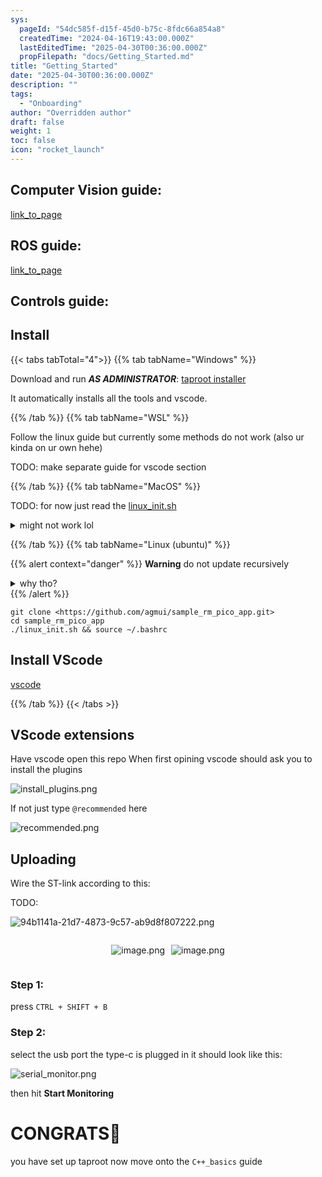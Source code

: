 ```yaml
---
sys:
  pageId: "54dc585f-d15f-45d0-b75c-8fdc66a854a8"
  createdTime: "2024-04-16T19:43:00.000Z"
  lastEditedTime: "2025-04-30T00:36:00.000Z"
  propFilepath: "docs/Getting_Started.md"
title: "Getting_Started"
date: "2025-04-30T00:36:00.000Z"
description: ""
tags:
  - "Onboarding"
author: "Overridden author"
draft: false
weight: 1
toc: false
icon: "rocket_launch"
---
```


## Computer Vision guide:

[link_to_page](86d45bc0-388b-4d26-8848-44f255f73d0e)

## ROS guide:

[link_to_page](3c76c1de-ec8f-46d6-8b0a-294005edc2d5)

## Controls guide:

## Install

{{< tabs tabTotal="4">}}
{{% tab tabName="Windows" %}}

Download and run _**AS ADMINISTRATOR**_: [taproot installer](https://github.com/Thornbots/TeachingFreshies/releases/tag/1.0)

It automatically installs all the tools and vscode.

{{% /tab %}}
{{% tab tabName="WSL" %}}

Follow the linux guide but currently some methods do not work (also ur kinda on ur own hehe)

TODO: make separate guide for vscode section

{{% /tab %}}
{{% tab tabName="MacOS" %}}

TODO: for now just read the [linux_init.sh](https://github.com/agmui/sample_rm_pico_app/blob/main/linux_init.sh)

<details>
<summary>might not work lol</summary>

`brew install libusb pkg-config`

Next install: [vscode](https://code.visualstudio.com/Download)

</details>

{{% /tab %}}
{{% tab tabName="Linux (ubuntu)" %}}

{{% alert context="danger" %}}
**Warning** do not update recursively
<details>
<summary>why tho?</summary>
There are some submodules that may go on for a while (like tinyusb) and I highly
recommend you don't need to get them.
If you want to see what submodules I update just look in `linux_init.sh`
</details>
{{% /alert %}}

```shell
git clone <https://github.com/agmui/sample_rm_pico_app.git>
cd sample_rm_pico_app
./linux_init.sh && source ~/.bashrc
```

## Install VScode

[vscode](https://code.visualstudio.com/Download)

{{% /tab %}}
{{< /tabs >}}

## VScode extensions

Have vscode open this repo
When first opining vscode should ask you to install the plugins

![install_plugins.png](https://prod-files-secure.s3.us-west-2.amazonaws.com/d518164a-d88e-44d1-a4ee-3adb3bd8bce0/89bd30f0-1825-4e77-867b-0a41ce370880/install_plugins.png?X-Amz-Algorithm=AWS4-HMAC-SHA256&X-Amz-Content-Sha256=UNSIGNED-PAYLOAD&X-Amz-Credential=ASIAZI2LB4662QLXPHGV%2F20250705%2Fus-west-2%2Fs3%2Faws4_request&X-Amz-Date=20250705T140735Z&X-Amz-Expires=3600&X-Amz-Security-Token=IQoJb3JpZ2luX2VjED4aCXVzLXdlc3QtMiJHMEUCIFxAdPFLENIeAYaihFe6Q9qwIGpH72eOH6J1LGG19%2BLrAiEArCFrTTBBbzgkxpR9J8Kc2oV8cbAg0eGtgOW8bti5uiEq%2FwMIRhAAGgw2Mzc0MjMxODM4MDUiDESlZ6c%2B%2FHeT4LwwVircA9UEdkGqAadbtlJRUAylfKNoigiBPHM0%2F1%2FKz%2FjSCQeH0bVER%2BLPOkJlF%2BRHncZL5JyX146n2AuOnEyW5Ck05SMzS3YKVnwzZ8ZeVDELYXxKaOwQJhQZptPnZCsthBrk9zchzqeJpsViLrt7gHA64cG8f2OEcmPNDcoqtPS42gcq5NLrP57XqBJv6j3ivSTzAwSI9UR7GH0WRSNX6ywCTKrnmiKVYfVAAnmK3%2FLQVHsCK27z4XPIiJe98RXt28GpFhOfE3bkVMv58ukfyHVNDCFD7WgqOxiXBawIrRZzO6LHafdchqvHQdwTVmYg7O%2F9q5rL3BZBPR7fHE3yvL6yGakjzGlew%2BlVj2IFfjGq18BLLMn3Fyf0x66L9vjYAZrarVi2HepLnNUXVzhpQT05ipcaWkRvruutig1JnCz4M8a3q3aZFPhbow85ZE%2BFKO8DpalIwvZl2H%2Bxiv2N8Su0ZjOHk3OUnvqcQ%2BbEtV07N%2B5lx6FdquclpzeR%2BWlXQq25D7Ck0NlijMbm7PhowNsb4bzAtiNEHVqiRQvTumM%2BMO70koDAwVOvbc6t09MokZ8Zm0Tl2mNvc4CAwVh7AZF%2BRMzI0Dg1%2FNY0fgpmMmoDzZ%2Bq%2BnkYh8vBFaxXgtb7MNDMpMMGOqUB0hx1JbEylLcCDLBR17KH4q4WmyLD%2F3n2Gc8Lg3DPaqPVSNK7euynb6iJ3scj4OBuneWc%2B6uLljFvIj6TGaACP7QmKYZFadBBRXlk%2BD0Jwpk0KWKdfYf9tt6ajiXBEBwdtUNq28bkPRzlu1x0hsEi5s4%2FWfYupwNMs4oupXuF7QqMbdqDkMP%2BRInaH3FHGKATj3tKTppzofFNmJTwFloDFMYq2eJV&X-Amz-Signature=314eb59e69d554da5e258c2772053fdce1cd437bfe120ec2ab6334471ff7e237&X-Amz-SignedHeaders=host&x-amz-checksum-mode=ENABLED&x-id=GetObject)

If not just type `@recommended` here  

![recommended.png](https://prod-files-secure.s3.us-west-2.amazonaws.com/d518164a-d88e-44d1-a4ee-3adb3bd8bce0/61e661e9-5d85-4dfc-be0d-8d2097a5e793/recommended.png?X-Amz-Algorithm=AWS4-HMAC-SHA256&X-Amz-Content-Sha256=UNSIGNED-PAYLOAD&X-Amz-Credential=ASIAZI2LB4662QLXPHGV%2F20250705%2Fus-west-2%2Fs3%2Faws4_request&X-Amz-Date=20250705T140735Z&X-Amz-Expires=3600&X-Amz-Security-Token=IQoJb3JpZ2luX2VjED4aCXVzLXdlc3QtMiJHMEUCIFxAdPFLENIeAYaihFe6Q9qwIGpH72eOH6J1LGG19%2BLrAiEArCFrTTBBbzgkxpR9J8Kc2oV8cbAg0eGtgOW8bti5uiEq%2FwMIRhAAGgw2Mzc0MjMxODM4MDUiDESlZ6c%2B%2FHeT4LwwVircA9UEdkGqAadbtlJRUAylfKNoigiBPHM0%2F1%2FKz%2FjSCQeH0bVER%2BLPOkJlF%2BRHncZL5JyX146n2AuOnEyW5Ck05SMzS3YKVnwzZ8ZeVDELYXxKaOwQJhQZptPnZCsthBrk9zchzqeJpsViLrt7gHA64cG8f2OEcmPNDcoqtPS42gcq5NLrP57XqBJv6j3ivSTzAwSI9UR7GH0WRSNX6ywCTKrnmiKVYfVAAnmK3%2FLQVHsCK27z4XPIiJe98RXt28GpFhOfE3bkVMv58ukfyHVNDCFD7WgqOxiXBawIrRZzO6LHafdchqvHQdwTVmYg7O%2F9q5rL3BZBPR7fHE3yvL6yGakjzGlew%2BlVj2IFfjGq18BLLMn3Fyf0x66L9vjYAZrarVi2HepLnNUXVzhpQT05ipcaWkRvruutig1JnCz4M8a3q3aZFPhbow85ZE%2BFKO8DpalIwvZl2H%2Bxiv2N8Su0ZjOHk3OUnvqcQ%2BbEtV07N%2B5lx6FdquclpzeR%2BWlXQq25D7Ck0NlijMbm7PhowNsb4bzAtiNEHVqiRQvTumM%2BMO70koDAwVOvbc6t09MokZ8Zm0Tl2mNvc4CAwVh7AZF%2BRMzI0Dg1%2FNY0fgpmMmoDzZ%2Bq%2BnkYh8vBFaxXgtb7MNDMpMMGOqUB0hx1JbEylLcCDLBR17KH4q4WmyLD%2F3n2Gc8Lg3DPaqPVSNK7euynb6iJ3scj4OBuneWc%2B6uLljFvIj6TGaACP7QmKYZFadBBRXlk%2BD0Jwpk0KWKdfYf9tt6ajiXBEBwdtUNq28bkPRzlu1x0hsEi5s4%2FWfYupwNMs4oupXuF7QqMbdqDkMP%2BRInaH3FHGKATj3tKTppzofFNmJTwFloDFMYq2eJV&X-Amz-Signature=34b6d33dc011d5b027fd66c7eda21d51f7a3398dc3a9e67eed58fcda07faf860&X-Amz-SignedHeaders=host&x-amz-checksum-mode=ENABLED&x-id=GetObject)

## Uploading

Wire the ST-link according to this:

TODO:

![94b1141a-21d7-4873-9c57-ab9d8f807222.png](https://prod-files-secure.s3.us-west-2.amazonaws.com/d518164a-d88e-44d1-a4ee-3adb3bd8bce0/e5fad17d-ab82-4300-9f4c-505ab4b1202c/94b1141a-21d7-4873-9c57-ab9d8f807222.png?X-Amz-Algorithm=AWS4-HMAC-SHA256&X-Amz-Content-Sha256=UNSIGNED-PAYLOAD&X-Amz-Credential=ASIAZI2LB4662QLXPHGV%2F20250705%2Fus-west-2%2Fs3%2Faws4_request&X-Amz-Date=20250705T140734Z&X-Amz-Expires=3600&X-Amz-Security-Token=IQoJb3JpZ2luX2VjED4aCXVzLXdlc3QtMiJHMEUCIFxAdPFLENIeAYaihFe6Q9qwIGpH72eOH6J1LGG19%2BLrAiEArCFrTTBBbzgkxpR9J8Kc2oV8cbAg0eGtgOW8bti5uiEq%2FwMIRhAAGgw2Mzc0MjMxODM4MDUiDESlZ6c%2B%2FHeT4LwwVircA9UEdkGqAadbtlJRUAylfKNoigiBPHM0%2F1%2FKz%2FjSCQeH0bVER%2BLPOkJlF%2BRHncZL5JyX146n2AuOnEyW5Ck05SMzS3YKVnwzZ8ZeVDELYXxKaOwQJhQZptPnZCsthBrk9zchzqeJpsViLrt7gHA64cG8f2OEcmPNDcoqtPS42gcq5NLrP57XqBJv6j3ivSTzAwSI9UR7GH0WRSNX6ywCTKrnmiKVYfVAAnmK3%2FLQVHsCK27z4XPIiJe98RXt28GpFhOfE3bkVMv58ukfyHVNDCFD7WgqOxiXBawIrRZzO6LHafdchqvHQdwTVmYg7O%2F9q5rL3BZBPR7fHE3yvL6yGakjzGlew%2BlVj2IFfjGq18BLLMn3Fyf0x66L9vjYAZrarVi2HepLnNUXVzhpQT05ipcaWkRvruutig1JnCz4M8a3q3aZFPhbow85ZE%2BFKO8DpalIwvZl2H%2Bxiv2N8Su0ZjOHk3OUnvqcQ%2BbEtV07N%2B5lx6FdquclpzeR%2BWlXQq25D7Ck0NlijMbm7PhowNsb4bzAtiNEHVqiRQvTumM%2BMO70koDAwVOvbc6t09MokZ8Zm0Tl2mNvc4CAwVh7AZF%2BRMzI0Dg1%2FNY0fgpmMmoDzZ%2Bq%2BnkYh8vBFaxXgtb7MNDMpMMGOqUB0hx1JbEylLcCDLBR17KH4q4WmyLD%2F3n2Gc8Lg3DPaqPVSNK7euynb6iJ3scj4OBuneWc%2B6uLljFvIj6TGaACP7QmKYZFadBBRXlk%2BD0Jwpk0KWKdfYf9tt6ajiXBEBwdtUNq28bkPRzlu1x0hsEi5s4%2FWfYupwNMs4oupXuF7QqMbdqDkMP%2BRInaH3FHGKATj3tKTppzofFNmJTwFloDFMYq2eJV&X-Amz-Signature=5c9f0d54768a5b8f3efefdc30ce46d8aab60777e3695027713f0b79e18a3fbf4&X-Amz-SignedHeaders=host&x-amz-checksum-mode=ENABLED&x-id=GetObject)

<div style="display: flex;flex-direction: row; column-gap:10px; max-width: 630px;justify-content: center;">
<div>

![image.png](https://prod-files-secure.s3.us-west-2.amazonaws.com/d518164a-d88e-44d1-a4ee-3adb3bd8bce0/210ecb78-1116-4d7b-b9b7-2292f66fa2c2/image.png?X-Amz-Algorithm=AWS4-HMAC-SHA256&X-Amz-Content-Sha256=UNSIGNED-PAYLOAD&X-Amz-Credential=ASIAZI2LB466SM6KKQDQ%2F20250705%2Fus-west-2%2Fs3%2Faws4_request&X-Amz-Date=20250705T140737Z&X-Amz-Expires=3600&X-Amz-Security-Token=IQoJb3JpZ2luX2VjED4aCXVzLXdlc3QtMiJGMEQCIH8RsKGPRqawWc8GWLMJao%2F95VjeAZmFbVdGixzE%2FL%2FaAiBnhH00yXYRFT355um8NTQ3ONjZR8bUiV%2B8vx9WSjLM3yr%2FAwhHEAAaDDYzNzQyMzE4MzgwNSIMYpnPmCMl%2Bsy8ITRBKtwDqeLyC%2F%2FKFiKvWRhMY9ayzqtwpwYIwJZWsjycwm2O%2FtC8gNkPkNops9pRGBIsXCL%2Fpp5DSzyRYY5QrQCap80MS2AM%2FO%2Fm3I1BL%2BPDc3Gzry1numRePZ9g7s5fyTUdCn269o%2FuvZNHt3jkFJWDymCedaopzUVlMGE63RcLMYGO21cwOleMgf8v6iBmOEWTmkSVOUPiy4SSs9fXbNdzkeQvpTMl5WjrgCeAdBRdcPHp4AO07en4GT1Fq3NCMflgIgkIiQkGegX36nPxQjoN8B5fIMt3v5NOhOk%2FgLfM3aLSOyBF4lknhuEEnRALfA2LUS10ESTStgo3qvYqS%2FiuZjpZXdJDmVft%2FG9rgjJ5hImVVzHG%2BarcAmPWnXafK40NUXAl3s9DDhmrQvBtP01e9BQ%2FY8jDrlyDgn3x%2BXIf3nr0%2F1LlhO0%2FIAj%2BSRRAKIrj8l2cZr1YnhU8ZC05H32xqjECR7reN4Judcj2icMGdN3HgSPn71qtn8aOuJdX1i4wuPLFVIktkeVHIdhbhLFe4XlADHJLfLhR9FzGE4fqEPaYIMlQwuUm%2B%2B7x%2FMmYU6gsPdLbEnAt5n0UBnIPBEjqHreAoXxmlzw6XtyaLoSVlswQVgEQhXZviSoprpKkhVow89SkwwY6pgE87YQKtuzespO%2BLGgsgMQqmqmz6Lnn3GFx%2BW3rKbVmAzbnMm5JW%2Bkpf2Dt54cKd8xp3AyW4D1AdLUBxxoAgmORMl8Na7WhyFcSFYUziR2Rw1vwVXbDrHMJ2pppdq0KoWmaMmRMnVivbaZj%2FQDZbB0Anx2C%2BCv%2FMBxj2dJgJmy28n76kt63JFGpHXdSqaXNwUdKASpI738YbaxZ0UbFSXAs1bJ8CG6V&X-Amz-Signature=1db67d2822ac1c639d5b430ff79637afa9944539bac878446f2e91a8b2713bc6&X-Amz-SignedHeaders=host&x-amz-checksum-mode=ENABLED&x-id=GetObject)

</div>
<div>

![image.png](https://prod-files-secure.s3.us-west-2.amazonaws.com/d518164a-d88e-44d1-a4ee-3adb3bd8bce0/33a0fd0f-8ca6-4a86-8e09-26e95ded1fff/image.png?X-Amz-Algorithm=AWS4-HMAC-SHA256&X-Amz-Content-Sha256=UNSIGNED-PAYLOAD&X-Amz-Credential=ASIAZI2LB466ZAMOLDQF%2F20250705%2Fus-west-2%2Fs3%2Faws4_request&X-Amz-Date=20250705T140737Z&X-Amz-Expires=3600&X-Amz-Security-Token=IQoJb3JpZ2luX2VjED4aCXVzLXdlc3QtMiJHMEUCIHirOQ73jYlII%2BpPbqzYavHQym9nmC78teOau%2BTQ6AoGAiEAi5onIECM0rT7bGTYvQkXML6zQjkcoK7PecHf%2BuXA%2FQ8q%2FwMIRxAAGgw2Mzc0MjMxODM4MDUiDDg8ctVBV%2Fi8IZzP9CrcA%2Fl3fc5gEPFG2QG3k%2Bg4kidKcbwlUeLt%2BU2pf%2Fsx1DmqLTIuexYsL8rwYkZEgBYF5l6QCnHcr5%2Fk30kPTploLHTKC44ttiqsNnntqjG4Q%2BFK9ucvKhHEp%2Fmc5bx1PHkGiwh0VzEyCe0nR93mcC8EawyTykrEvSzGwGBAGydhFRMc2lB86OsGSYqXZVjWCtuq3cKj1LVvt696lptfmtJYEEv%2F%2BClWFjh87j4fyO6bWMdgU5bWGqVKZNW09KlX1xGsiIsefDOPqC%2BYhBmIyJAy5I2lIr%2Bg4JGUrqQBncJLCManAmDnAoriXF%2FLyDHGQjtCIZkpt1wm2k%2B88rIAmOuaXkX8Xp%2BvPQ3cE9%2Bt%2FU51T3Ac5cF8Sv5yIeS3FLLA42A7Ww1gBFf2cWVhjrkjxPrCJji585DFbt05BvQN%2FapFiRNbNPWU2CIymzIQobGdzayr81%2FE9ukiMAEhpvfi7niTaMZxjtP5Pu56rOpW0erjuOjoZ7RL7s0sMi0xb6q9h9EEDGBuK%2BQjup2t4EaTa5e4JKTBqV0R%2BOIrsh6xP1DIP5DRaCbQcod6TgFK7VtbbSvo6a8W1E4HNGllEg7A%2Fj5ndows4NghDNvqYVb3Sdn3laJArTHCNObhoKzrYFKwMNHVpMMGOqUBMNUgwhtqUWxERs%2FvYnQyIGOw46XKyBGrxO%2B%2FQbjOu%2Fdf16jHrkuXaVHptqxYn3Me2XMm7EWqycFkgivwBIGR9jwmyrEEoQ1BXmB2roYXtsQ6Qzd0AdwBWWG7JKUquM4lCq31Xb0rKuZmAvXIAgb737QT8xxbZGKiJ1O%2Bj8R%2BGTlM64lFBZmcWWl8oBBUDNCDVXUVa%2BbFb3FwYPVkznxJu7%2FDKgte&X-Amz-Signature=82695715cf12786db1f30e6877484e7d36e2604f8b63fb1b8d025efd6cc502fe&X-Amz-SignedHeaders=host&x-amz-checksum-mode=ENABLED&x-id=GetObject)

</div>
</div>

### Step 1:

press `CTRL + SHIFT + B`

### Step 2:

select the usb port the type-c is plugged in it should look like this:

![serial_monitor.png](https://prod-files-secure.s3.us-west-2.amazonaws.com/d518164a-d88e-44d1-a4ee-3adb3bd8bce0/f03f4774-05d4-4393-b6a0-d5efb6d315ab/serial_monitor.png?X-Amz-Algorithm=AWS4-HMAC-SHA256&X-Amz-Content-Sha256=UNSIGNED-PAYLOAD&X-Amz-Credential=ASIAZI2LB4662QLXPHGV%2F20250705%2Fus-west-2%2Fs3%2Faws4_request&X-Amz-Date=20250705T140735Z&X-Amz-Expires=3600&X-Amz-Security-Token=IQoJb3JpZ2luX2VjED4aCXVzLXdlc3QtMiJHMEUCIFxAdPFLENIeAYaihFe6Q9qwIGpH72eOH6J1LGG19%2BLrAiEArCFrTTBBbzgkxpR9J8Kc2oV8cbAg0eGtgOW8bti5uiEq%2FwMIRhAAGgw2Mzc0MjMxODM4MDUiDESlZ6c%2B%2FHeT4LwwVircA9UEdkGqAadbtlJRUAylfKNoigiBPHM0%2F1%2FKz%2FjSCQeH0bVER%2BLPOkJlF%2BRHncZL5JyX146n2AuOnEyW5Ck05SMzS3YKVnwzZ8ZeVDELYXxKaOwQJhQZptPnZCsthBrk9zchzqeJpsViLrt7gHA64cG8f2OEcmPNDcoqtPS42gcq5NLrP57XqBJv6j3ivSTzAwSI9UR7GH0WRSNX6ywCTKrnmiKVYfVAAnmK3%2FLQVHsCK27z4XPIiJe98RXt28GpFhOfE3bkVMv58ukfyHVNDCFD7WgqOxiXBawIrRZzO6LHafdchqvHQdwTVmYg7O%2F9q5rL3BZBPR7fHE3yvL6yGakjzGlew%2BlVj2IFfjGq18BLLMn3Fyf0x66L9vjYAZrarVi2HepLnNUXVzhpQT05ipcaWkRvruutig1JnCz4M8a3q3aZFPhbow85ZE%2BFKO8DpalIwvZl2H%2Bxiv2N8Su0ZjOHk3OUnvqcQ%2BbEtV07N%2B5lx6FdquclpzeR%2BWlXQq25D7Ck0NlijMbm7PhowNsb4bzAtiNEHVqiRQvTumM%2BMO70koDAwVOvbc6t09MokZ8Zm0Tl2mNvc4CAwVh7AZF%2BRMzI0Dg1%2FNY0fgpmMmoDzZ%2Bq%2BnkYh8vBFaxXgtb7MNDMpMMGOqUB0hx1JbEylLcCDLBR17KH4q4WmyLD%2F3n2Gc8Lg3DPaqPVSNK7euynb6iJ3scj4OBuneWc%2B6uLljFvIj6TGaACP7QmKYZFadBBRXlk%2BD0Jwpk0KWKdfYf9tt6ajiXBEBwdtUNq28bkPRzlu1x0hsEi5s4%2FWfYupwNMs4oupXuF7QqMbdqDkMP%2BRInaH3FHGKATj3tKTppzofFNmJTwFloDFMYq2eJV&X-Amz-Signature=7d30bc83a0d43c401c414791b90c351a0c17df57e6d08a51b3af49f697ff70b7&X-Amz-SignedHeaders=host&x-amz-checksum-mode=ENABLED&x-id=GetObject)

then hit **Start Monitoring**

# CONGRATS🎉

you have set up taproot now move onto the `C++_basics` guide
